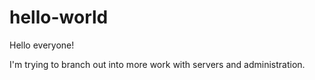 # hello-world

Hello everyone!

I'm trying to branch out into more work with servers and administration. 
